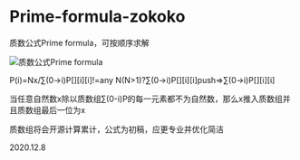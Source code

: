 # Prime-formula-zokoko
质数公式Prime formula，可按顺序求解

![质数公式Prime formula](http://www.zokoko.cn/os/prime_formula/Prime_formula.jpg?raw=true)

P(i)=Nx/∑(0->i)P[][i][i]!=any N(N>1)?∑(0->i)P[][i][i]push=>∑(0->i)P[][i][i]

当任意自然数x除以质数组∑(0-i)P的每一元素都不为自然数，那么x推入质数组并且质数组最后一位为x



质数组将会开源计算累计，公式为初稿，应更专业并优化简洁

2020.12.8 
